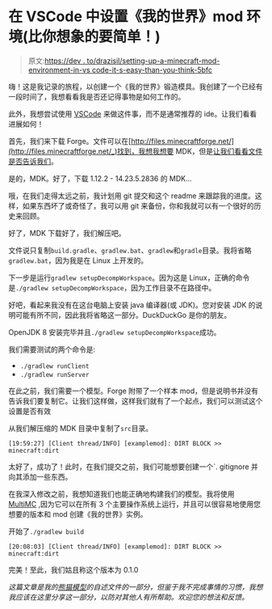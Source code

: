 # 在 VSCode 中设置《我的世界》mod 环境(比你想象的要简单！)

> 原文:[https://dev . to/drazisil/setting-up-a-minecraft-mod-environment-in-vs code-it-s-easy-than-you-think-5bfc](https://dev.to/drazisil/setting-up-a-minecraft-mod-enviroment-in-vscode-it-s-easier-than-you-think-5bfc)

嗨！这是我记录的旅程，以创建一个《我的世界》锻造模具。我创建了一个已经有一段时间了，我想看看我是否还记得事物是如何工作的。

此外，我想尝试使用 [VSCode](https://code.visualstudio.com/) 来做这件事，而不是通常推荐的 ide。让我们看看进展如何！

首先，我们来下载 Forge。文件可以在[http://files.minecraftforge.net/](http://files.minecraftforge.net/_)找到，我想我想要 MDK，但是[让我们看看文件是否告诉我们](https://mcforge.readthedocs.io/en/latest/gettingstarted/#from-zero-to-modding)。

是的，MDK。好了，下载 1.12.2 - 14.23.5.2836 的 MDK...

哦，在我们走得太远之前，我计划用 git 提交和这个 readme 来跟踪我的进度。这样，如果东西坏了或奇怪了，我可以用 git 来备份，你和我就可以有一个很好的历史来回顾。

好了，MDK 下载好了，我们解压吧。

文件说只复制`build.gradle`、`gradlew.bat`、`gradlew`和`gradle`目录。我将省略`gradlew.bat`，因为我是在 Linux 上开发的。

下一步是运行`gradlew setupDecompWorkspace`。因为这是 Linux，正确的命令是`./gradlew setupDecompWorkspace`，因为工作目录不在路径中。

好吧，看起来我没有在这台电脑上安装 java 编译器(或 JDK)。您对安装 JDK 的说明可能有所不同，因此我将省略这一部分。DuckDuckGo 是你的朋友。

OpenJDK 8 安装完毕并且`./gradlew setupDecompWorkspace`成功。

我们需要测试的两个命令是:

*   `./gradlew runClient`
*   `./gradlew runServer`

在此之前，我们需要一个模型。Forge 附带了一个样本 mod，但是说明书并没有告诉我们要复制它。让我们这样做，这样我们就有了一个起点，我们可以测试这个设置是否有效

从我们解压缩的 MDK 目录中复制了`src`目录。

`[19:59:27] [Client thread/INFO] [examplemod]: DIRT BLOCK >> minecraft:dirt`

太好了，成功了！此时，在我们提交之前，我们可能想要创建一个`. gitignore 并向其添加一些东西。

在我深入修改之前，我想知道我们也能正确地构建我们的模型。我将使用 [MultiMC](https://multimc.org/) ,因为它可以在所有 3 个主要操作系统上运行，并且可以很容易地使用您想要的版本和 mod 创建《我的世界》实例。

开始了`./gradlew build`

`[20:08:03] [Client thread/INFO] [examplemod]: DIRT BLOCK >> minecraft:dirt`

完美！至此，我们姑且称这个版本为 0.1.0

*这篇文章是我的[熊猫模型](https://github.com/drazisil/pandas#readme)的自述文件的一部分，但鉴于我不完成事情的习惯，我想我应该在这里分享这一部分，以防对其他人有所帮助。欢迎您的想法和反馈。*
